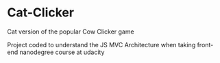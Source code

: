 # Cat-Clicker

Cat version of the popular Cow Clicker game

Project coded to understand the JS MVC Architecture when taking front-end nanodegree course at udacity
